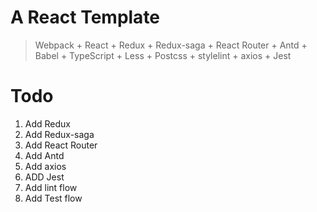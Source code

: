 

# A React Template


> Webpack + React + Redux + Redux-saga + React Router + Antd + Babel + TypeScript + Less + Postcss + stylelint + axios + Jest


# Todo
1. Add Redux
2. Add Redux-saga
3. Add React Router
4. Add Antd
5. Add axios
6. ADD Jest
7. Add lint flow
8. Add Test flow